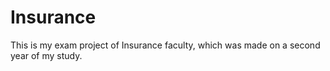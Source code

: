 # Insurance
This is my exam project of Insurance faculty, which was made on a second year of my study.
